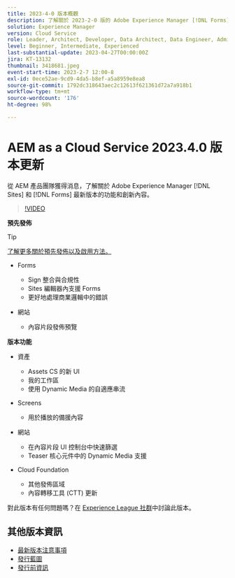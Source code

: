 ```yaml
---
title: 2023-4-0 版本概觀
description: 了解關於 2023-2-0 版的 Adobe Experience Manager [!DNL Forms] 和 [!DNL Sites] 的最新功能和創新。
solution: Experience Manager
version: Cloud Service
role: Leader, Architect, Developer, Data Architect, Data Engineer, Admin, User
level: Beginner, Intermediate, Experienced
last-substantial-update: 2023-04-27T00:00:00Z
jira: KT-13132
thumbnail: 3418681.jpeg
event-start-time: 2023-2-7 12:00-8
exl-id: 0ece52ae-9cd9-4da5-b8ef-a5a8959e8ea8
source-git-commit: 1792dc318643aec2c12613f621361d72a7a918b1
workflow-type: tm+mt
source-wordcount: '176'
ht-degree: 98%

---
```


# AEM as a Cloud Service 2023.4.0 版本更新

從 AEM 產品團隊獲得消息，了解關於 Adobe Experience Manager [!DNL Sites] 和 [!DNL Forms] 最新版本的功能和創新內容。

>[!VIDEO](https://video.tv.adobe.com/v/3418681/?learn=on)

**預先發佈**

>[!TIP]
>
>[了解更多關於預先發佈以及啟用方法。](https://experienceleague.adobe.com/docs/experience-manager-cloud-service/content/release-notes/prerelease.html?lang=zh-Hant)

* Forms
   * Sign 整合與合規性
   * Sites 編輯器內支援 Forms
   * 更好地處理商業邏輯中的錯誤

* 網站
   * 內容片段發佈預覽

**版本功能**

* 資產
   * Assets CS 的新 UI
   * 我的工作區
   * 使用 Dynamic Media 的自適應串流

* Screens
   * 用於播放的備援內容

* 網站
   * 在內容片段 UI 控制台中快速篩選
   * Teaser 核心元件中的 Dynamic Media 支援

* Cloud Foundation
   * 其他發佈區域
   * 內容轉移工具 (CTT) 更新


對此版本有任何問題嗎？在 [Experience League 社群](https://adobe.ly/43FGHk0)中討論此版本。


## 其他版本資訊

* [最新版本注意事項](https://experienceleague.adobe.com/docs/experience-manager-cloud-service/content/release-notes/home.html)
* [發行藍圖](https://experienceleague.adobe.com/docs/experience-manager-release-information/aem-release-updates/update-releases-roadmap.html?lang=zh-Hant)
* [發行前資訊](https://experienceleague.adobe.com/docs/experience-manager-cloud-service/content/release-notes/prerelease.html?lang=zh-Hant)

